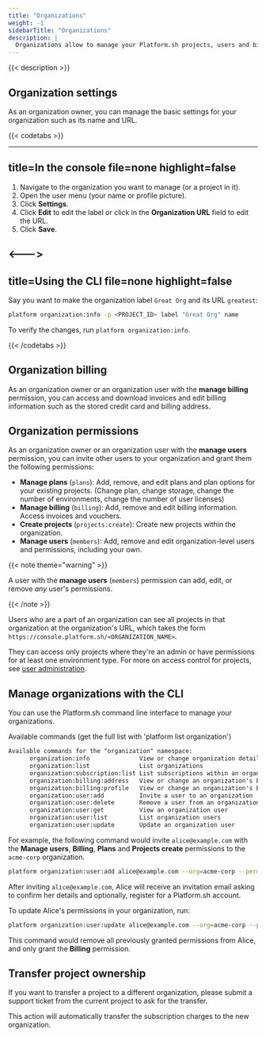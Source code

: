 ```yaml
---
title: "Organizations"
weight: -1
sidebarTitle: "Organizations"
description: |
  Organizations allow to manage your Platform.sh projects, users and billing.
---
```


{{< description >}}

## Organization settings

As an organization owner, you can manage the basic settings for your organization such as its name and URL.


{{< codetabs >}}

---
title=In the console
file=none
highlight=false
---

1. Navigate to the organization you want to manage (or a project in it).
1. Open the user menu (your name or profile picture).
1. Click **Settings**.
1. Click **Edit** to edit the label or click in the **Organization URL** field to edit the URL.
1. Click **Save**.

<--->
---
title=Using the CLI
file=none
highlight=false
---

Say you want to make the organization label `Great Org` and its URL `greatest`:

```bash
platform organization:info -p <PROJECT_ID> label "Great Org" name 
```

To verify the changes, run `platform organization:info`.

{{< /codetabs >}}

## Organization billing

As an organization owner or an organization user with the **manage billing** permission,
you can access and download invoices and edit billing information such as the stored credit card and billing address.

## Organization permissions

As an organization owner or an organization user with the **manage users** permission,
you can invite other users to your organization and grant them the following permissions:

* **Manage plans** (`plans`):
  Add, remove, and edit plans and plan options for your existing projects.
  (Change plan, change storage, change the number of environments, change the number of user licenses)
* **Manage billing** (`billing`):
  Add, remove and edit billing information.
  Access invoices and vouchers.
* **Create projects** (`projects:create`):
  Create new projects within the organization.
* **Manage users** (`members`):
  Add, remove and edit organization-level users and permissions, including your own.

{{< note theme="warning" >}}

A user with the **manage users** (`members`) permission can add, edit, or remove _any_ user's permissions.

{{< /note >}}

Users who are a part of an organization can see all projects in that organization at the organization's URL,
which takes the form `https://console.platform.sh/<ORGANIZATION_NAME>`.

They can access only projects where they're an admin or have permissions for at least one environment type.
For more on access control for projects, see [user administration](./users.md).

## Manage organizations with the CLI

You can use the Platform.sh command line interface to manage your organizations.

Available commands (get the full list with 'platform list organization')

```txt
Available commands for the "organization" namespace:
      organization:info              View or change organization details
      organization:list              List organizations
      organization:subscription:list List subscriptions within an organization
      organization:billing:address   View or change an organization's billing address
      organization:billing:profile   View or change an organization's billing profile
      organization:user:add          Invite a user to an organization
      organization:user:delete       Remove a user from an organization
      organization:user:get          View an organization user
      organization:user:list         List organization users
      organization:user:update       Update an organization user
```

For example, the following command would invite `alice@example.com` with the **Manage users**, **Billing**, **Plans** and **Projects create** permissions to the `acme-corp` organization.

```bash
platform organization:user:add alice@example.com --org=acme-corp --permission=members,billing,plans,projects:create
```

After inviting `alice@example.com`, Alice will receive an invitation email asking to confirm her details and optionally, register for a Platform.sh account.

To update Alice's permissions in your organization, run:

```bash
platform organization:user:update alice@example.com --org=acme-corp --permission=billing
```

This command would remove all previously granted permissions from Alice, and only grant the **Billing** permission.

## Transfer project ownership

If you want to transfer a project to a different organization, please submit a support ticket from the current project to ask for the transfer.

This action will automatically transfer the subscription charges to the new organization.
